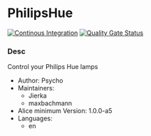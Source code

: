 # PhilipsHue

[![Continous Integration](https://gitlab.com/project-alice-assistant/skills/skill_PhilipsHue/badges/master/pipeline.svg)](https://gitlab.com/project-alice-assistant/skills/skill_PhilipsHue/pipelines/latest)
[![Quality Gate Status](https://sonarcloud.io/api/project_badges/measure?project=project-alice-assistant_skill_PhilipsHue&metric=alert_status)](https://sonarcloud.io/dashboard?id=project-alice-assistant_skill_PhilipsHue)

### Desc
Control your Philips Hue lamps

- Author: Psycho
- Maintainers:
  - Jierka
  - maxbachmann
- Alice minimum Version: 1.0.0-a5
- Languages:
  - en
